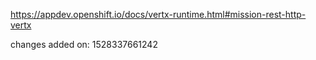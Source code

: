https://appdev.openshift.io/docs/vertx-runtime.html#mission-rest-http-vertx

changes added on: 1528337661242
